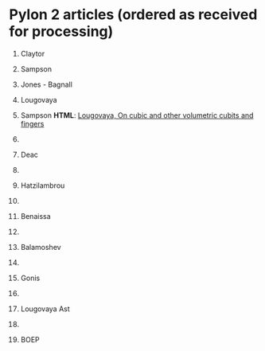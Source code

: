 # Pylon 2 articles (ordered as received for processing)

1. Claytor

2. Sampson

3. Jones - Bagnall
 
4. Lougovaya
 
5. Sampson **HTML**: [Lougovaya, On cubic and other volumetric cubits and fingers](https://digi.ub.uni-heidelberg.de/editionService/viewer/text/p3test/Lougovaya_cubits_and_fingers) 
8. 
9. Deac
10. 
11. Hatzilambrou
12. 
13. Benaissa
14. 
15. Balamoshev
16. 
17. Gonis
18. 
19. Lougovaya Ast
20. 
21. BOEP
